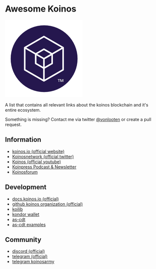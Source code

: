 # Awesome Koinos

![Koinos Logo](https://raw.githubusercontent.com/koinos/koinos-branding/master/assets/icons/koinos-icon-dark.png "Koinos Logo")

A list that contains all relevant links about the koinos blockchain and it's entire ecosystem.

Something is missing? Contact me via twitter [@vonlooten](https://twitter.com/vonlooten) or create a pull request.

## Information

- [koinos.io (official website)](https://koinos.io)
- [Koinosnetwork (official twitter)](https://twitter.com/koinosnetwork)
- [Koinos (official youtube)](https://www.youtube.com/c/KoinosBlockchain)
- [Koinpress Podcast & Newsletter](https://thekoinpress.com)
- [Koinosforum](https://koinosforum.com)


## Development
- [docs.koinos.io (official)](https://docs.koinos.io)
- [github koinos organization (official)](https://github.com/koinos)
- [koilib](https://github.com/joticajulian/koilib)
- [kondor wallet](https://github.com/joticajulian/kondor)
- [as-cdt](https://github.com/roaminroe/koinos-cdt-as)
- [as-cdt examples](https://github.com/roaminroe/koinos-cdt-as-examples)
## Community
- [discord (official)](https://discord.com/invite/GErGNsu)
- [telegram (official)](https://t.co/jq3R1y41tQ)
- [telegram koinosarmy](https://t.me/koinosunofficialpricechat)

